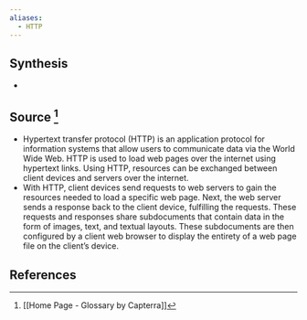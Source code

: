 ```yaml
---
aliases:
  - HTTP
---
```

## Synthesis
- 
## Source [^1]
- Hypertext transfer protocol (HTTP) is an application protocol for information systems that allow users to communicate data via the World Wide Web. HTTP is used to load web pages over the internet using hypertext links. Using HTTP, resources can be exchanged between client devices and servers over the internet.
- With HTTP, client devices send requests to web servers to gain the resources needed to load a specific web page. Next, the web server sends a response back to the client device, fulfilling the requests. These requests and responses share subdocuments that contain data in the form of images, text, and textual layouts. These subdocuments are then configured by a client web browser to display the entirety of a web page file on the client’s device.
## References

[^1]: [[Home Page - Glossary by Capterra]]